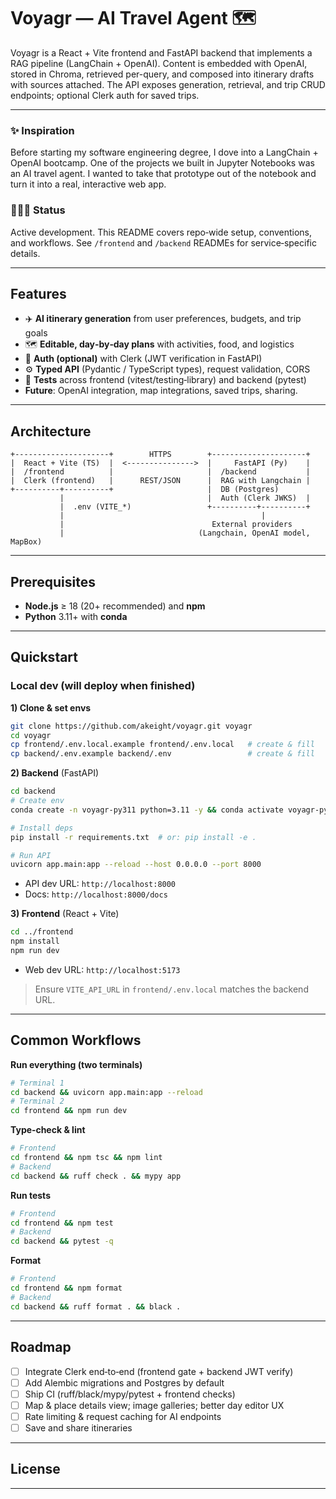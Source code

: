 # Voyagr — AI Travel Agent 🗺️

Voyagr is a React + Vite frontend and FastAPI backend that implements a RAG pipeline (LangChain + OpenAI). Content is embedded with OpenAI, stored in Chroma, retrieved per-query, and composed into itinerary drafts with sources attached. The API exposes generation, retrieval, and trip CRUD endpoints; optional Clerk auth for saved trips.

---

### ✨ Inspiration

Before starting my software engineering degree, I dove into a LangChain + OpenAI bootcamp. One of the projects we built in Jupyter Notebooks was an AI travel agent. I wanted to take that prototype out of the notebook and turn it into a real, interactive web app.


### 👩🏻‍💻 Status 
Active development. This README covers repo‑wide setup, conventions, and workflows. See `/frontend` and `/backend` READMEs for service‑specific details.

---

## Features

* ✈️ **AI itinerary generation** from user preferences, budgets, and trip goals
* 🗺️ **Editable, day‑by‑day plans** with activities, food, and logistics
* 🔐 **Auth (optional)** with Clerk (JWT verification in FastAPI)
* ⚙️ **Typed API** (Pydantic / TypeScript types), request validation, CORS
* 🧪 **Tests** across frontend (vitest/testing‑library) and backend (pytest)
* **Future**: OpenAI integration, map integrations, saved trips, sharing.

---

## Architecture

```
+---------------------+        HTTPS        +---------------------+
|  React + Vite (TS)  |  <--------------->  |     FastAPI (Py)    |
|  /frontend          |                     |  /backend           |
|  Clerk (frontend)   |      REST/JSON      |  RAG with Langchain |
+----------+----------+                     |  DB (Postgres)
           |                                |  Auth (Clerk JWKS)  |
           |  .env (VITE_*)                 +----------+----------+
           |                                            |
           |                                 External providers
           |                              (Langchain, OpenAI model, MapBox)
```

---

## Prerequisites

* **Node.js** ≥ 18 (20+ recommended) and **npm**
* **Python** 3.11+ with **conda**

---

## Quickstart

### Local dev (will deploy when finished)

**1) Clone & set envs**

```bash
git clone https://github.com/akeight/voyagr.git voyagr
cd voyagr
cp frontend/.env.local.example frontend/.env.local   # create & fill
cp backend/.env.example backend/.env                 # create & fill
```

**2) Backend** (FastAPI)

```bash
cd backend
# Create env
conda create -n voyagr-py311 python=3.11 -y && conda activate voyagr-py311

# Install deps
pip install -r requirements.txt  # or: pip install -e .

# Run API
uvicorn app.main:app --reload --host 0.0.0.0 --port 8000
```

* API dev URL: `http://localhost:8000`
* Docs: `http://localhost:8000/docs`

**3) Frontend** (React + Vite)

```bash
cd ../frontend
npm install
npm run dev
```

* Web dev URL: `http://localhost:5173`

> Ensure `VITE_API_URL` in `frontend/.env.local` matches the backend URL.

---

## Common Workflows

**Run everything (two terminals)**

```bash
# Terminal 1
cd backend && uvicorn app.main:app --reload
# Terminal 2
cd frontend && npm run dev
```

**Type‑check & lint**

```bash
# Frontend
cd frontend && npm tsc && npm lint
# Backend
cd backend && ruff check . && mypy app
```

**Run tests**

```bash
# Frontend
cd frontend && npm test
# Backend
cd backend && pytest -q
```

**Format**

```bash
# Frontend
cd frontend && npm format
# Backend
cd backend && ruff format . && black .
```

---

## Roadmap

* [ ] Integrate Clerk end‑to‑end (frontend gate + backend JWT verify)
* [ ] Add Alembic migrations and Postgres by default
* [ ] Ship CI (ruff/black/mypy/pytest + frontend checks)
* [ ] Map & place details view; image galleries; better day editor UX
* [ ] Rate limiting & request caching for AI endpoints
* [ ] Save and share itineraries

---

## License


---

